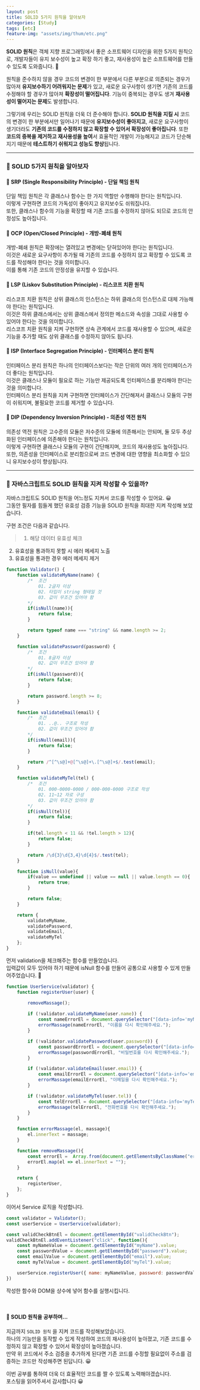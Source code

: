 ```yaml
---
layout: post
title: SOLID 5가지 원칙을 알아보자
categories: [Study]
tags: [etc]
feature-img: "assets/img/thum/etc.png"
---
```




**SOLID 원칙**은 객체 지향 프로그래밍에서 좋은 소프트웨어 디자인을 위한 5가지 원칙으로, 개발자들이 유지 보수성이 높고 확장 하기 좋고, 재사용성이 높은 소프트웨어를 만들 수 있도록 도와줍니다. 🙂

원칙을 준수하지 않을 경우 코드의 변경이 한 부분에서 다른 부분으로 의존되는 경우가 많아져 **유지보수하기 어려워지는 문제**가 있고, 새로운 요구사항이 생기면 기존의 코드를 수정해야 할 경우가 많아져 **확장성이 떨어집니다**. 기능이 중복되는 경우도 생겨 **재사용성이 떨어지는 문제**도 발생합니다. 

그렇기에 우리는 SOLID 원칙을 더욱 더 준수해야 합니다. **SOLID 원칙을 지킬 시** 코드의 변경이 한 부분에서만 일어나기 때문에 **유지보수성이 좋아지고**, 새로운 요구사항이 생기더라도 **기존의 코드를 수정하지 않고 확장할 수 있어서 확장성이 좋아집니다**. 또한 **코드의 중복을 제거하고 재사용성을 높여**서 효율적인 개발이 가능해지고 코드가 단순해지기 때문에 **테스트하기 쉬워지고 성능도 향상**됩니다.

---

### 📝 SOLID 5가지 원칙을 알아보자  

#### 📌 SRP (Single Responsibility Principle) - 단일 책임 원칙  
단일 책임 원칙은 각 클래스나 함수는 한 가지 역할만 수행해야 한다는 원칙입니다.  
이렇게 구현하면 코드의 가독성이 좋아지고 유지보수도 쉬워집니다.  
또한, 클래스나 함수의 기능을 확장할 때 기존 코드를 수정하지 않아도 되므로 코드의 안정성도 높아집니다.

#### 📌 OCP (Open/Closed Principle) - 개방-폐쇄 원칙  
개방-폐쇄 원칙은 확장에는 열려있고 변경에는 닫혀있어야 한다는 원칙입니다.  
이것은 새로운 요구사항이 추가될 때 기존의 코드를 수정하지 않고 확장할 수 있도록 코드를 작성해야 한다는 것을 의미합니다.  
이를 통해 기존 코드의 안정성을 유지할 수 있습니다.

#### 📌 LSP (Liskov Substitution Principle) - 리스코프 치환 원칙  
리스코프 치환 원칙은 상위 클래스의 인스턴스는 하위 클래스의 인스턴스로 대체 가능해야 한다는 원칙입니다.  
이것은 하위 클래스에서는 상위 클래스에서 정의한 메소드와 속성을 그대로 사용할 수 있어야 한다는 것을 의미합니다.  
리스코프 치환 원칙을 지켜 구현하면 상속 관계에서 코드를 재사용할 수 있으며, 새로운 기능을 추가할 때도 상위 클래스를 수정하지 않아도 됩니다.

#### 📌 ISP (Interface Segregation Principle) - 인터페이스 분리 원칙  
인터페이스 분리 원칙은 하나의 인터페이스보다는 작은 단위의 여러 개의 인터페이스가 더 좋다는 원칙입니다.  
이것은 클래스나 모듈이 필요로 하는 기능만 제공되도록 인터페이스를 분리해야 한다는 것을 의미합니다.  
인터페이스 분리 원칙을 지켜 구현하면 인터페이스가 간단해져서 클래스나 모듈의 구현이 쉬워지며, 불필요한 코드를 제거할 수 있습니다.

#### 📌 DIP (Dependency Inversion Principle) - 의존성 역전 원칙  
의존성 역전 원칙은 고수준의 모듈은 저수준의 모듈에 의존해서는 안되며, 둘 모두 추상화된 인터페이스에 의존해야 한다는 원칙입니다.  
이렇게 구현하면 클래스나 모듈의 구현이 간단해지며, 코드의 재사용성도 높아집니다.  
또한, 의존성을 인터페이스로 분리함으로써 코드 변경에 대한 영향을 최소화할 수 있으니 유지보수성이 향상됩니다.


---

### 🧐 자바스크립트도 SOLID 원칙을 지켜 작성할 수 있을까?

자바스크립트도 SOLID 원칙을 어느정도 지켜서 코드를 작성할 수 있어요. 😀  
그동안 필자를 힘들게 했던 유효성 검증 기능을 SOLID 원칙을 최대한 지켜 작성해 보았습니다.  

구현 조건은 다음과 같습니다.

> 01. 해당 데이터 유효성 체크
02. 유효성을 통과하지 못할 시 에러 메세지 노출
03. 유효성을 통과한 경우 에러 메세지 제거


```js
function Validator() {
    function validateMyName(name) {
        /*  조건 
            01. 2글자 이상
            02. 타입이 string 형태일 것
            03. 값이 무조건 있어야 함
        */
        if(isNull(name)){
            return false;
        }

        return typeof name === "string" && name.length >= 2;
    }

    function validatePassword(password) {
        /*  조건 
            01. 8글자 이상
            02. 값이 무조건 있어야 함
        */
        if(isNull(password)){
            return false;
        }

        return password.length >= 8;
    }

    function validateEmail(email) {
        /*  조건 
            01. ..@.. 구조로 작성
            02. 값이 무조건 있어야 함
        */
        if(isNull(email)){
            return false;
        }

        return /^[^\s@]+@[^\s@]+\.[^\s@]+$/.test(email);
    }

    function validateMyTel(tel) {
        /*  조건 
            01. 000-0000-0000 / 000-000-0000 구조로 작성
            02. 11~12 자로 구성
            03. 값이 무조건 있어야 함
        */
        if(isNull(tel)){
            return false;
        }

        if(tel.length < 11 && !tel.length > 12){
            return false;
        }

        return /\d{3}\d{3,4}\d{4}$/.test(tel);
    }

    function isNull(value){
        if(value == undefined || value == null || value.length == 0){
            return true;
        }

        return false;
    }

    return {
        validateMyName,
        validatePassword,
        validateEmail,
        validateMyTel
    };
}
```

먼저 validation을 체크해주는 함수를 만들었습니다.  
입력값이 모두 있어야 하기 때문에 isNull 함수를 만들어 공통으로 사용할 수 있게 만들어주었습니다. 🙂

```js
function UserService(validator) {
    function registerUser(user) {

        removeMassage();
        
        if (!validator.validateMyName(user.name)) {
            const nameErrorEl = document.querySelector("[data-info='myName']");
            errorMassage(nameErrorEl, "이름을 다시 확인해주세요.");
        }

        if (!validator.validatePassword(user.password)) {
            const passwordErrorEl = document.querySelector("[data-info='password']");
            errorMassage(passwordErrorEl, "비밀번호를 다시 확인해주세요.");
        }

        if (!validator.validateEmail(user.email)) {
            const emailErrorEl = document.querySelector("[data-info='email']");
            errorMassage(emailErrorEl, "이메일을 다시 확인해주세요.");
        }

        if (!validator.validateMyTel(user.tel)) {
            const telErrorEl = document.querySelector("[data-info='myTel']");
            errorMassage(telErrorEl, "전화번호를 다시 확인해주세요.");
        }
    }

    function errorMassage(el, massage){
        el.innerText = massage;
    }

    function removeMassage(){
        const errorEl =  Array.from(document.getElementsByClassName("error"));
        errorEl.map(el => el.innerText = "");
    }

    return {
        registerUser,
    };
}
```

이어서 Service 로직을 작성합니다.  

```js
const validator = Validator();
const userService = UserService(validator);

const validCheckBtnEl = document.getElementById("validCheckBtn");
validCheckBtnEl.addEventListener("click", function(){
    const myNameValue = document.getElementById("myName").value;
    const passwordValue = document.getElementById("password").value;
    const emailValue = document.getElementById("email").value;
    const myTelValue = document.getElementById("myTel").value;

    userService.registerUser({ name: myNameValue, password: passwordValue, email: emailValue, tel: myTelValue });
})
```

작성한 함수와 DOM을 상수에 넣어 함수를 실행시킵니다.  



<br>

#### 📝 SOLID 원칙을 공부하며...

지금까지 `SOLID 원칙` 을 지켜 코드를 작성해보았습니다.  
하나의 기능만을 동작할 수 있게 작성하여 코드의 재사용성이 높아졌고, 기존 코드를 수정하지 않고 확장할 수 있어서 확장성이 높아졌습니다.  
만약 위 코드에서 주소 검증을 추가하게 된다면 기존 코드를 수정할 필요없이 주소를 검증하는 코드만 작성해주면 된답니다. 😀  

이번 공부를 통하여 더욱 더 효율적인 코드를 짤 수 있도록 노력해야겠습니다.  
포스팅을 읽어주셔서 감사합니다 😀